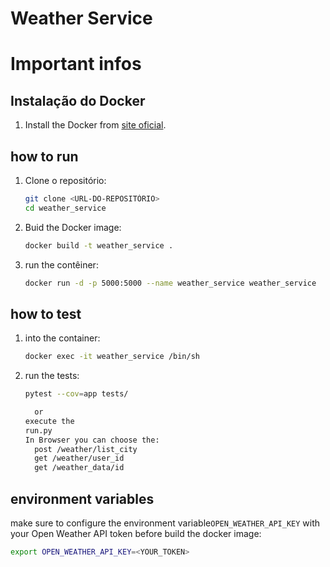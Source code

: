 # Weather Service
# Important infos
## Instalação do Docker

1. Install the Docker from [site oficial](https://docs.docker.com/get-docker/).

## how to run

1. Clone o repositório:
    ```sh
    git clone <URL-DO-REPOSITÓRIO>
    cd weather_service
    ```

2. Buid the Docker image:
    ```sh
    docker build -t weather_service .
    ```

3. run the contêiner:
    ```sh
    docker run -d -p 5000:5000 --name weather_service weather_service
    ```

## how to test

1. into the container:
    ```sh
    docker exec -it weather_service /bin/sh
    ```

2. run the tests:
    ```sh
    pytest --cov=app tests/

      or
    execute the
    run.py
   In Browser you can choose the:
      post /weather/list_city  
      get /weather/user_id
      get /weather_data/id 
    ```
    

## environment variables

make sure to configure the environment variable`OPEN_WEATHER_API_KEY` with your Open Weather API token before build the docker image:
```sh
export OPEN_WEATHER_API_KEY=<YOUR_TOKEN>
